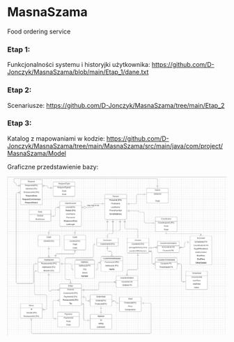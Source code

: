 # MasnaSzama
Food ordering service

### Etap 1:
Funkcjonalności systemu i historyjki użytkownika:
https://github.com/D-Jonczyk/MasnaSzama/blob/main/Etap_1/dane.txt

### Etap 2:
Scenariusze:
https://github.com/D-Jonczyk/MasnaSzama/tree/main/Etap_2

### Etap 3:
Katalog z mapowaniami w kodzie:
https://github.com/D-Jonczyk/MasnaSzama/tree/main/MasnaSzama/src/main/java/com/project/MasnaSzama/Model

Graficzne przedstawienie bazy:

![db_schema](https://github.com/D-Jonczyk/MasnaSzama/blob/main/Etap_3/database_prototype.png?raw=true)

